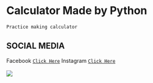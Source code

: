 # Calculator Made by Python
```bash 
Practice making calculator
```
## SOCIAL MEDIA
Facebook [`Click Here`](https://www.facebook.com/hibatullah.fawwazhana/)
Instagram [`Click Here`](https://www.instagram.com/hibakun76/) <br> <br>
<img src="https://i.ibb.co/vPnDxKF/Jarak-dan-Kita-Mark-Lee.gif">
